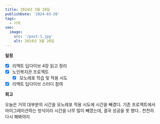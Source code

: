 ```yaml
---
title: 2024년 3월 28일
publishDate: '2024-03-28'
tags:
  - 기억
seo:
  image:
    src: '/post-1.jpg'
    alt: 2024년 3월 28일
---
```


**일정**

- [x] 리액트 딥다이브 4장 읽고 정리
- [x] 노인복지관 프로젝트
  - [x] 모노레포 학습 및 적용 시도
- [x] 리액트 딥다이브 스터디 참여

**회고**

오늘은 거의 대부분의 시간을 모노레포 적용 시도에 시간을 빼겼다. 기존 프로젝트에서 마이그레이션하는 방식이라 시간을 너무 많이 빼꼈는데, 결국 성공을 못 했다.. 천천히 다시 해봐야지

